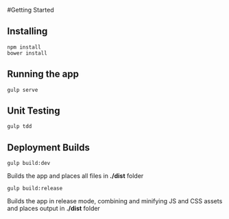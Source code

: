 #Getting Started

## Installing
```
npm install
bower install
```

## Running the app

```
gulp serve
```

## Unit Testing

```
gulp tdd
```

## Deployment Builds

```
gulp build:dev
```
Builds the app and places all files in **./dist** folder

```
gulp build:release
```
Builds the app in release mode, combining and minifying JS and CSS assets and places output in **./dist** folder 